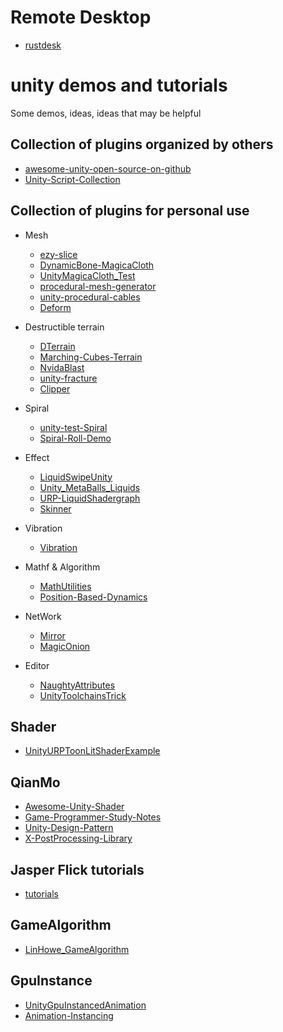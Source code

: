 # Remote Desktop
* [rustdesk](https://github.com/rustdesk/rustdesk)

# unity demos and tutorials

Some demos, ideas, ideas that may be helpful

## Collection of plugins organized by others
* [awesome-unity-open-source-on-github](https://github.com/baba-s/awesome-unity-open-source-on-github)
* [Unity-Script-Collection](https://github.com/michidk/Unity-Script-Collection)

## Collection of plugins for personal use
* Mesh
  * [ezy-slice](https://github.com/DavidArayan/ezy-slice)
  * [DynamicBone-MagicaCloth](https://github.com/distony970/DynamicBone-MagicaCloth)
  * [UnityMagicaCloth_Test](https://github.com/bilter1001/UnityMagicaCloth_Test)
  * [procedural-mesh-generator](https://github.com/rystills/procedural-mesh-generator)
  * [unity-procedural-cables](https://github.com/henrihanot/unity-procedural-cables)
  * [Deform](https://github.com/keenanwoodall/Deform)

* Destructible terrain
  * [DTerrain](https://github.com/Ideefixze/DTerrain)
  * [Marching-Cubes-Terrain](https://github.com/Eldemarkki/Marching-Cubes-Terrain)
  * [NvidaBlast](https://github.com/liuhuixin/NvidaBlast)
  * [unity-fracture](https://github.com/ElasticSea/unity-fracture)
  * [Clipper](https://github.com/Geri-Borbas/Clipper)
  
  
* Spiral
  * [unity-test-Spiral](https://github.com/becky3/unity-test-Spiral)
  * [Spiral-Roll-Demo](https://github.com/eray-kurtulus/Spiral-Roll-Demo)

* Effect
  * [LiquidSwipeUnity](https://github.com/FaizanDurrani/LiquidSwipeUnity)
  * [Unity_MetaBalls_Liquids](https://github.com/Nesh108/Unity_MetaBalls_Liquids)
  * [URP-LiquidShadergraph](https://github.com/aniruddhahar/URP-LiquidShadergraph)
  * [Skinner](https://github.com/keijiro/Skinner)

* Vibration
  * [Vibration](https://github.com/BenoitFreslon/Vibration)

* Mathf & Algorithm
  * [MathUtilities](https://github.com/zalo/MathUtilities)
  * [Position-Based-Dynamics](https://github.com/Scrawk/Position-Based-Dynamics)

* NetWork
  * [Mirror](https://github.com/vis2k/Mirror)
  * [MagicOnion](https://github.com/Cysharp/MagicOnion)

* Editor
  * [NaughtyAttributes](https://github.com/dbrizov/NaughtyAttributes)
  * [UnityToolchainsTrick](https://github.com/XINCGer/UnityToolchainsTrick)

## Shader
* [UnityURPToonLitShaderExample](https://github.com/ColinLeung-NiloCat/UnityURPToonLitShaderExample)

## QianMo
* [Awesome-Unity-Shader](https://github.com/QianMo/Awesome-Unity-Shader)
* [Game-Programmer-Study-Notes](https://github.com/QianMo/Game-Programmer-Study-Notes)
* [Unity-Design-Pattern](https://github.com/QianMo/Unity-Design-Pattern)
* [X-PostProcessing-Library](https://github.com/QianMo/X-PostProcessing-Library)

## Jasper Flick tutorials
* [tutorials](https://catlikecoding.com/unity/tutorials/)

## GameAlgorithm
* [LinHowe_GameAlgorithm](https://github.com/IceLanguage/LinHowe_GameAlgorithm)

## GpuInstance
* [UnityGpuInstancedAnimation](https://github.com/piti6/UnityGpuInstancedAnimation)
* [Animation-Instancing](https://github.com/Unity-Technologies/Animation-Instancing)
